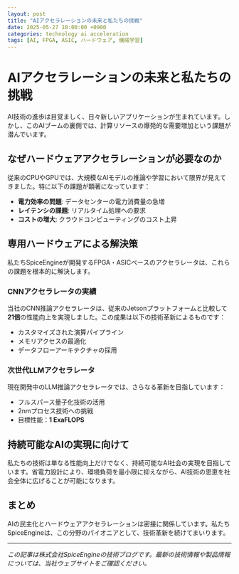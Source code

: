 ```yaml
---
layout: post
title: "AIアクセラレーションの未来と私たちの挑戦"
date: 2025-05-27 10:00:00 +0900
categories: technology ai acceleration
tags: [AI, FPGA, ASIC, ハードウェア, 機械学習]
---
```


# AIアクセラレーションの未来と私たちの挑戦

AI技術の進歩は目覚ましく、日々新しいアプリケーションが生まれています。しかし、このAIブームの裏側では、計算リソースの爆発的な需要増加という課題が潜んでいます。

## なぜハードウェアアクセラレーションが必要なのか

従来のCPUやGPUでは、大規模なAIモデルの推論や学習において限界が見えてきました。特に以下の課題が顕著になっています：

- **電力効率の問題**: データセンターの電力消費量の急増
- **レイテンシの課題**: リアルタイム処理への要求
- **コストの増大**: クラウドコンピューティングのコスト上昇

## 専用ハードウェアによる解決策

私たちSpiceEngineが開発するFPGA・ASICベースのアクセラレータは、これらの課題を根本的に解決します。

### CNNアクセラレータの実績

当社のCNN推論アクセラレータは、従来のJetsonプラットフォームと比較して**21倍**の性能向上を実現しました。この成果は以下の技術革新によるものです：

- カスタマイズされた演算パイプライン
- メモリアクセスの最適化
- データフローアーキテクチャの採用

### 次世代LLMアクセラレータ

現在開発中のLLM推論アクセラレータでは、さらなる革新を目指しています：

- フルスパース量子化技術の活用
- 2nmプロセス技術への挑戦
- 目標性能：**1 ExaFLOPS**

## 持続可能なAIの実現に向けて

私たちの技術は単なる性能向上だけでなく、持続可能なAI社会の実現を目指しています。省電力設計により、環境負荷を最小限に抑えながら、AI技術の恩恵を社会全体に広げることが可能になります。

## まとめ

AIの民主化とハードウェアアクセラレーションは密接に関係しています。私たちSpiceEngineは、この分野のパイオニアとして、技術革新を続けてまいります。

---

*この記事は株式会社SpiceEngineの技術ブログです。最新の技術情報や製品情報については、当社ウェブサイトをご確認ください。*